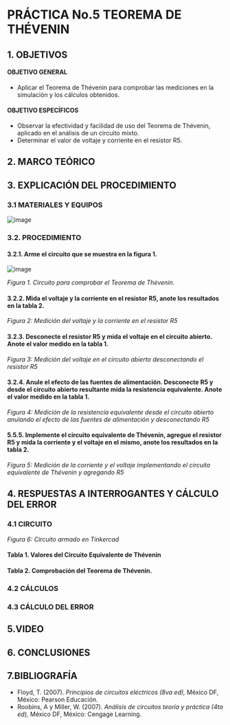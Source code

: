 # PRÁCTICA No.5 TEOREMA DE THÉVENIN
## 1. OBJETIVOS
#### OBJETIVO GENERAL
- Aplicar el Teorema de Thévenin para comprobar las mediciones en la simulación y los cálculos obtenidos.
#### OBJETIVO ESPECÍFICOS
- Observar la efectividad y facilidad de uso del Teorema de Thévenin, aplicado en el análisis de un circuito mixto.
- Determinar el valor de voltaje y corriente en el resistor R5.
## 2. MARCO TEÓRICO
## 3. EXPLICACIÓN DEL PROCEDIMIENTO
### 3.1 MATERIALES Y EQUIPOS

![image](https://user-images.githubusercontent.com/84431598/126701603-5d1365da-5e5c-44b4-92c9-82e1166eff6c.png)

### 3.2. PROCEDIMIENTO
#### 3.2.1. Arme el circuito que se muestra en la figura 1.

![image](https://user-images.githubusercontent.com/84425276/126908683-a1970700-7921-4dd5-84c3-a693d165a85f.png)

  *Figura 1. Circuito para comprobar el Teorema de Thévenin.*

#### 3.2.2. Mida el voltaje y la corriente en el resistor R5, anote los resultados en la tabla 2.


 *Figura 2: Medición del voltaje y la corriente en el resistor R5*

#### 3.2.3. Desconecte el resistor R5 y mida el voltaje en el circuito abierto. Anote el valor medido en la tabla 1.


 *Figura 3: Medición del voltaje en el circuito abierto desconectando el resistor R5*

#### 3.2.4. Anule el efecto de las fuentes de alimentación. Desconecte R5 y desde el circuito abierto resultante mida la resistencia equivalente. Anote el valor medido en la tabla 1.


 *Figura 4: Medición de la resistencia equivalente desde el circuito abierto anulando el efecto de las fuentes de alimentación y desconectando R5*

#### 5.5.5. Implemente el circuito equivalente de Thévenin, agregue el resistor R5 y mida la corriente y el voltaje en el mismo, anote los resultados en la tabla 2.


 *Figura 5: Medición de la corriente y el voltaje implementando el circuito equivalente de Thévenin y agregando R5*

## 4. RESPUESTAS A INTERROGANTES Y  CÁLCULO DEL ERROR
### 4.1 CIRCUITO


*Figura 6: Circuito armado en Tinkercad*

#### Tabla 1. Valores del Circuito Equivalente de Thévenin


#### Tabla 2. Comprobación del Teorema de Thévenin.


### 4.2 CÁLCULOS
### 4.3 CÁLCULO DEL ERROR
## 5.VIDEO
## 6. CONCLUSIONES
## 7.BIBLIOGRAFÍA
-  Floyd, T. (2007). *Principios de circuitos eléctricos (8va ed),* México DF, México: Pearson Educación.
-  Roobins, A y Miller, W. (2007). *Análisis de circuitos teoría y práctica (4ta ed),* México DF, México: Cengage Learning.

